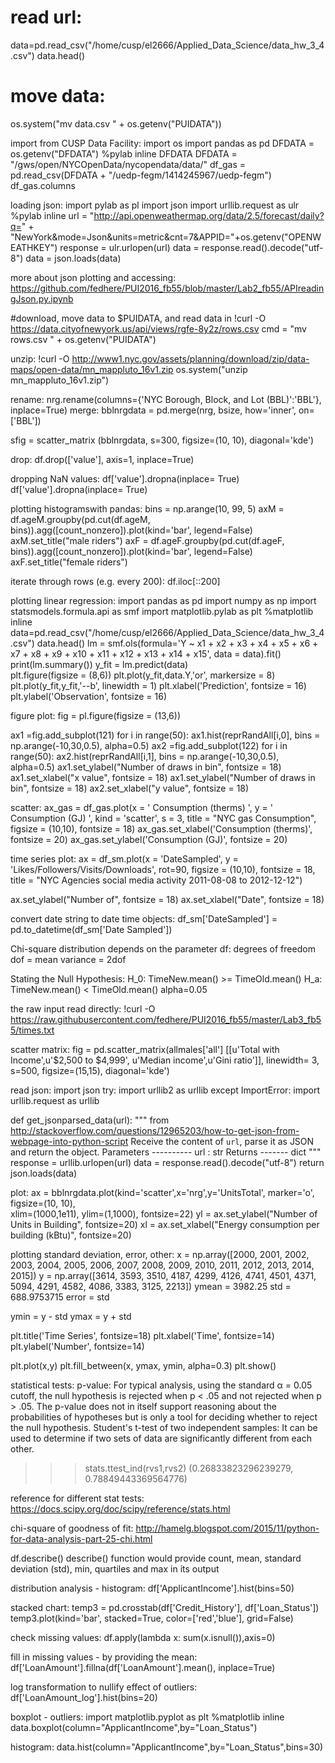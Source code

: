 # **read url:**
data=pd.read_csv("/home/cusp/el2666/Applied_Data_Science/data_hw_3_4.csv")
data.head()

# **move data:**
os.system("mv data.csv " + os.getenv("PUIDATA"))

import from CUSP Data Facility:
import os 
import pandas as pd
DFDATA = os.getenv("DFDATA")
%pylab inline
DFDATA
DFDATA = "/gws/open/NYCOpenData/nycopendata/data/"
df_gas = pd.read_csv(DFDATA + "/uedp-fegm/1414245967/uedp-fegm")
df_gas.columns

loading json:
import pylab as pl
import json
import urllib.request as ulr
%pylab inline
url = "http://api.openweathermap.org/data/2.5/forecast/daily?q=" + \
"NewYork&mode=Json&units=metric&cnt=7&APPID="+os.getenv("OPENWEATHKEY") 
response = ulr.urlopen(url)
data = response.read().decode("utf-8")
data = json.loads(data)

more about json plotting and accessing:
https://github.com/fedhere/PUI2016_fb55/blob/master/Lab2_fb55/APIreadingJson.py.ipynb

#download, move data to $PUIDATA, and read data in 
!curl -O https://data.cityofnewyork.us/api/views/rgfe-8y2z/rows.csv
cmd = "mv rows.csv " + os.getenv("PUIDATA")

unzip:
!curl -O http://www1.nyc.gov/assets/planning/download/zip/data-maps/open-data/mn_mappluto_16v1.zip
os.system("unzip mn_mappluto_16v1.zip")

rename:
nrg.rename(columns={'NYC Borough, Block, and Lot (BBL)':'BBL'}, 
           inplace=True)
merge:
bblnrgdata = pd.merge(nrg, bsize, how='inner', on=['BBL'])

sfig = scatter_matrix (bblnrgdata, s=300, figsize=(10, 10), diagonal='kde')

drop:
df.drop(['value'], axis=1, inplace=True)

dropping NaN values:
df['value'].dropna(inplace= True)
df['value'].dropna(inplace= True)

plotting histogramswith pandas:
bins = np.arange(10, 99, 5)
axM = df.ageM.groupby(pd.cut(df.ageM, bins)).agg([count_nonzero]).plot(kind='bar', 
                                                                legend=False)
axM.set_title("male riders")
axF = df.ageF.groupby(pd.cut(df.ageF, bins)).agg([count_nonzero]).plot(kind='bar',
                                                                legend=False)
axF.set_title("female riders")

iterate through rows (e.g. every 200):
df.iloc[::200]

plotting linear regression:
import pandas as pd
import numpy as np
import statsmodels.formula.api as smf
import matplotlib.pylab as plt
%matplotlib inline
data=pd.read_csv("/home/cusp/el2666/Applied_Data_Science/data_hw_3_4.csv")
data.head()
lm = smf.ols(formula='Y ~ x1 + x2 + x3 + x4 + x5 + x6 + x7 + x8 + x9 + x10 + x11 + x12 + x13 + x14 + x15', data = data).fit()
print(lm.summary())
y_fit = lm.predict(data)  
plt.figure(figsize = (8,6))
plt.plot(y_fit,data.Y,'or', markersize = 8) 
plt.plot(y_fit,y_fit,'--b', linewidth = 1)
plt.xlabel('Prediction', fontsize = 16)
plt.ylabel('Observation', fontsize = 16)

figure plot:
fig = pl.figure(figsize = (13,6))

ax1 =fig.add_subplot(121)
for i in range(50):
    ax1.hist(reprRandAll[i,0], bins = np.arange(-10,30,0.5), alpha=0.5)
ax2 =fig.add_subplot(122)
for i in range(50):
    ax2.hist(reprRandAll[i,1], bins = np.arange(-10,30,0.5), alpha=0.5)
ax1.set_ylabel("Number of draws in bin", fontsize = 18)
ax1.set_xlabel("x value", fontsize = 18)
ax1.set_ylabel("Number of draws in bin", fontsize = 18)
ax2.set_xlabel("y value", fontsize = 18)

scatter:
ax_gas = df_gas.plot(x = ' Consumption (therms) ', y = ' Consumption (GJ) ', kind = 'scatter', 
            s = 3, title = "NYC gas Consumption", figsize = (10,10), fontsize = 18)
ax_gas.set_xlabel('Consumption (therms)', fontsize = 20)
ax_gas.set_ylabel('Consumption (GJ)', fontsize = 20)

time series plot:
ax = df_sm.plot(x = 'DateSampled', y = 'Likes/Followers/Visits/Downloads', rot=90, 
                figsize = (10,10), fontsize = 18, 
                title = "NYC Agencies social media activity 2011-08-08 to 2012-12-12")

ax.set_ylabel("Number of", fontsize = 18)
ax.set_xlabel("Date", fontsize = 18)

convert date string to date time objects:
df_sm['DateSampled'] = pd.to_datetime(df_sm['Date Sampled'])

Chi-square distribution
depends on the parameter df: degrees of freedom
dof = mean
variance = 2dof

Stating the Null Hypothesis:
H_0: TimeNew.mean() >= TimeOld.mean()
H_a: TimeNew.mean() < TimeOld.mean()
alpha=0.05

the raw input read directly:
!curl -O https://raw.githubusercontent.com/fedhere/PUI2016_fb55/master/Lab3_fb55/times.txt

scatter matrix:
fig = pd.scatter_matrix(allmales['all']
                   [[u'Total with Income',u'$2,500 to $4,999',
                     u'Median income',u'Gini ratio']],
                   linewidth= 3, s=500, figsize=(15,15), 
                        diagonal='kde')   

read json:
import json
try:
    import urllib2 as urllib
except ImportError:
    import urllib.request as urllib


def get_jsonparsed_data(url):
    """
    from http://stackoverflow.com/questions/12965203/how-to-get-json-from-webpage-into-python-script
    Receive the content of ``url``, parse it as JSON and return the object.
    Parameters
    ----------
    url : str
    Returns
    -------
    dict
    """
    response = urllib.urlopen(url)
    data = response.read().decode("utf-8")
    return json.loads(data)

plot:
ax = bblnrgdata.plot(kind='scatter',x='nrg',y='UnitsTotal',
                     marker='o', figsize=(10, 10),  
                     xlim=(1000,1e11), ylim=(1,1000), fontsize=22)
yl = ax.set_ylabel("Number of Units in Building", fontsize=20)
xl = ax.set_xlabel("Energy consumption per building (kBtu)", fontsize=20)

plotting standard deviation, error, other:
x = np.array([2000, 2001, 2002, 2003, 2004, 2005, 2006, 2007, 2008, 2009, 2010, 2011, 2012, 2013, 2014, 2015])
y = np.array([3614, 3593, 3510, 4187, 4299, 4126, 4741, 4501, 4371, 5094, 4291, 4582, 4086, 3383, 3125, 2213])
ymean = 3982.25
std = 688.9753715
error = std

ymin = y - std
ymax = y + std

plt.title('Time Series', fontsize=18)
plt.xlabel('Time', fontsize=14)
plt.ylabel('Number', fontsize=14)

plt.plot(x,y)
plt.fill_between(x, ymax, ymin, alpha=0.3)
plt.show()

statistical tests:
p-value: For typical analysis, using the standard α = 0.05 cutoff, the null hypothesis is rejected when p < .05 and not rejected when p > .05. The p-value does not in itself support reasoning about the probabilities of hypotheses but is only a tool for deciding whether to reject the null hypothesis.
Student's t-test of two independent samples: It can be used to determine if two sets of data are significantly different from each other.
>>> stats.ttest_ind(rvs1,rvs2)
(0.26833823296239279, 0.78849443369564776)

reference for different stat tests:
https://docs.scipy.org/doc/scipy/reference/stats.html

chi-square of goodness of fit:
http://hamelg.blogspot.com/2015/11/python-for-data-analysis-part-25-chi.html

df.describe()
describe() function would provide count, mean, standard deviation (std), min, quartiles and max in its output 

distribution analysis - histogram:
df['ApplicantIncome'].hist(bins=50)

stacked chart:
temp3 = pd.crosstab(df['Credit_History'], df['Loan_Status'])
temp3.plot(kind='bar', stacked=True, color=['red','blue'], grid=False)

check missing values:
df.apply(lambda x: sum(x.isnull()),axis=0) 
 
fill in missing values - by providing the mean:
df['LoanAmount'].fillna(df['LoanAmount'].mean(), inplace=True)

log transformation to nullify effect of outliers:
df['LoanAmount_log'].hist(bins=20)

boxplot - outliers:
import matplotlib.pyplot as plt
%matplotlib inline
data.boxplot(column="ApplicantIncome",by="Loan_Status")

histogram:
data.hist(column="ApplicantIncome",by="Loan_Status",bins=30)

